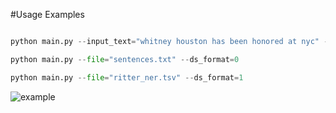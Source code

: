 #Usage Examples

```python

python main.py --input_text="whitney houston has been honored at nyc" --ds_format=0 --output_format="csv"

python main.py --file="sentences.txt" --ds_format=0

python main.py --file="ritter_ner.tsv" --ds_format=1

```
![example](http://dne5.com/whitney_example.png)

